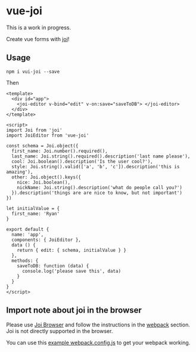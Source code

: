 vue-joi
=========

This is a work in progress.

Create vue forms with [joi](https://www.npmjs.com/package/joi)!

Usage
------

    npm i vui-joi --save

Then

```
<template>
  <div id="app">
    <joi-editor v-bind="edit" v-on:save="saveToDB"> </joi-editor>
  </div>
</template>

<script>
import Joi from 'joi'
import JoiEditor from 'vue-joi'

const schema = Joi.object({
  first_name: Joi.number().required(),
  last_name: Joi.string().required().description('last name please'),
  cool: Joi.boolean().description('Is the user cool?'),
  style: Joi.string().valid(['a', 'b', 'c']).description('this is amazing'),
  other: Joi.object().keys({
    nice: Joi.boolean(),
    nickName: Joi.string().description('what do people call you?')
  }).description('things are are nice to know, but not important')
})

let initialValue = {
  first_name: 'Ryan'
}

export default {
  name: 'app',
  components: { JoiEditor },
  data () {
    return { edit: { schema, initialValue } }
  },
  methods: {
    saveToDB: function (data) {
      console.log('please save this', data)
    }
  }
}
</script>
```

Import note about joi in the browser
------------------------------------

Please use [Joi Browser](https://github.com/jeffbski/joi-browser) and follow the instructions in the [webpack](https://github.com/jeffbski/joi-browser#webpack) section. Joi is not directly supported in the browser.

You can use this [example webpack.config.js](./webpack.config.js) to get your webpack working.
